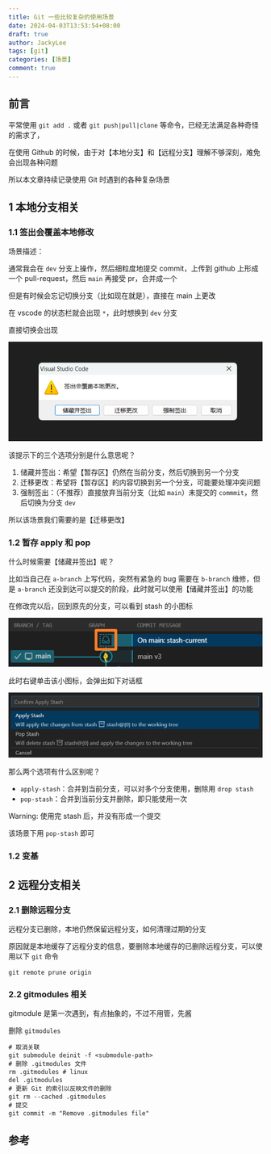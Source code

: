 ```yaml
---
title: Git 一些比较复杂的使用场景
date: 2024-04-03T13:53:54+08:00
draft: true
author: JackyLee
tags: [git]
categories: [场景]
comment: true
---
```


## 前言

平常使用 `git add .` 或者 `git push|pull|clone` 等命令，已经无法满足各种奇怪的需求了，

在使用 Github 的时候，由于对【本地分支】和【远程分支】理解不够深刻，难免会出现各种问题

所以本文章持续记录使用 Git 时遇到的各种复杂场景

## 1 本地分支相关

### 1.1 签出会覆盖本地修改

场景描述：

通常我会在 `dev` 分支上操作，然后细粒度地提交 commit，上传到 github 上形成一个 pull-request，然后 `main` 再接受 pr，合并成一个

但是有时候会忘记切换分支（比如现在就是），直接在 main 上更改

在 vscode 的状态栏就会出现 `*`，此时想换到 `dev` 分支

直接切换会出现

![签出会覆盖本地修改](assets/override-local-change.png)

该提示下的三个选项分别是什么意思呢？

1. 储藏并签出：希望【暂存区】仍然在当前分支，然后切换到另一个分支
2. 迁移更改：希望将【暂存区】的内容切换到另一个分支，可能要处理冲突问题
3. 强制签出：（不推荐）直接放弃当前分支（比如 `main`）未提交的 `commmit`，然后切换为分支 `dev`

所以该场景我们需要的是【迁移更改】

### 1.2 暂存 apply 和 pop

什么时候需要【储藏并签出】呢？

比如当自己在 `a-branch` 上写代码，突然有紧急的 bug 需要在 `b-branch` 维修，但是 `a-branch` 还没到达可以提交的阶段，此时就可以使用【储藏并签出】的功能

在修改完以后，回到原先的分支，可以看到 stash 的小图标

![stash-graph](assets/stash-graph.png)

此时右键单击该小图标，会弹出如下对话框

![stash-apply-pop](assets/stash-apply-pop.png)

那么两个选项有什么区别呢？

- `apply-stash`：合并到当前分支，可以对多个分支使用，删除用 `drop stash`
- `pop-stash`：合并到当前分支并删除，即只能使用一次

Warning: 使用完 stash 后，并没有形成一个提交

该场景下用 `pop-stash` 即可

### 1.2 变基

## 2 远程分支相关

### 2.1 删除远程分支

远程分支已删除，本地仍然保留远程分支，如何清理过期的分支

原因就是本地缓存了远程分支的信息，要删除本地缓存的已删除远程分支，可以使用以下 `git` 命令

```shell
git remote prune origin
```

### 2.2 gitmodules 相关

gitmodule 是第一次遇到，有点抽象的，不过不用管，先酱

删除 `gitmodules`

```shell
# 取消关联
git submodule deinit -f <submodule-path>
# 删除 .gitmodules 文件
rm .gitmodules # linux
del .gitmodules
# 更新 Git 的索引以反映文件的删除
git rm --cached .gitmodules
# 提交
git commit -m "Remove .gitmodules file"
```

## 参考
